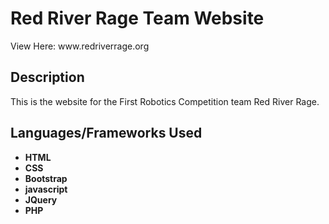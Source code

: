 <h1>Red River Rage Team Website</h1>
View Here: www.redriverrage.org

<h2>Description</h2>
This is the website for the First Robotics Competition team Red River Rage. 


<h2>Languages/Frameworks Used</h2>

- <b>HTML</b>
- <b>CSS</b>
- <b>Bootstrap</b>
- <b>javascript</b>
- <b>JQuery</b>
- <b>PHP</b>




